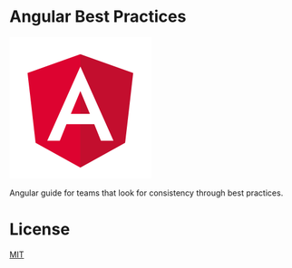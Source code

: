 # Angular Best Practices

[![Angular](assets/angular.png)](https://angular.io)

Angular guide for teams that look for consistency through best practices.

# License

[MIT](LICENSE)
